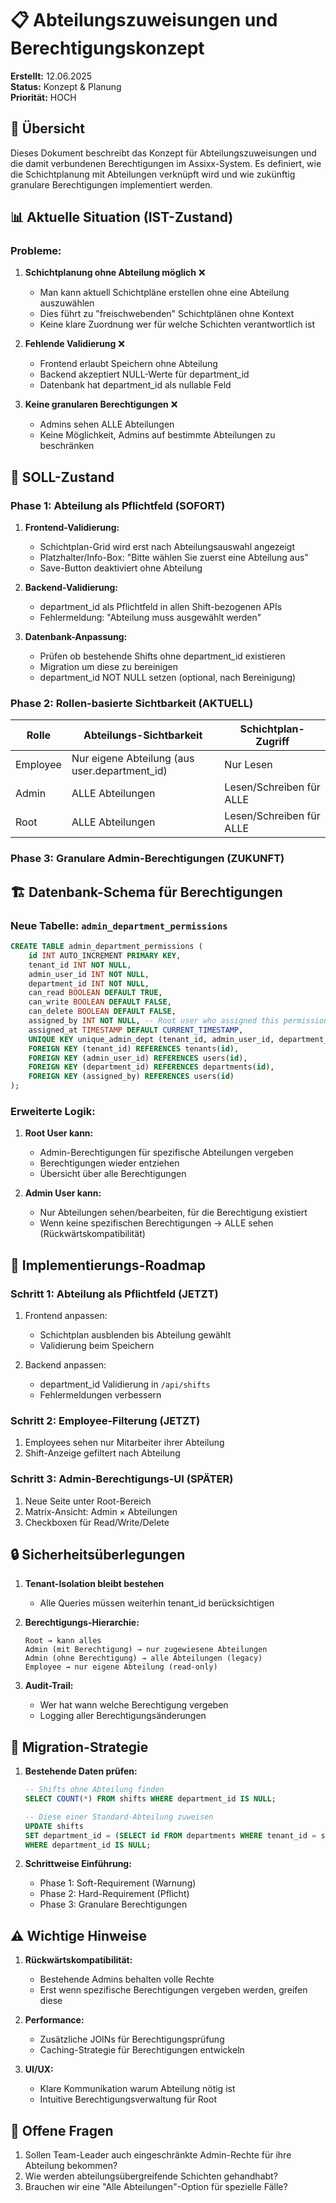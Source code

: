 # 📋 Abteilungszuweisungen und Berechtigungskonzept

**Erstellt:** 12.06.2025  
**Status:** Konzept & Planung  
**Priorität:** HOCH

## 🎯 Übersicht

Dieses Dokument beschreibt das Konzept für Abteilungszuweisungen und die damit verbundenen Berechtigungen im Assixx-System. Es definiert, wie die Schichtplanung mit Abteilungen verknüpft wird und wie zukünftig granulare Berechtigungen implementiert werden.

## 📊 Aktuelle Situation (IST-Zustand)

### Probleme:
1. **Schichtplanung ohne Abteilung möglich** ❌
   - Man kann aktuell Schichtpläne erstellen ohne eine Abteilung auszuwählen
   - Dies führt zu "freischwebenden" Schichtplänen ohne Kontext
   - Keine klare Zuordnung wer für welche Schichten verantwortlich ist

2. **Fehlende Validierung** ❌
   - Frontend erlaubt Speichern ohne Abteilung
   - Backend akzeptiert NULL-Werte für department_id
   - Datenbank hat department_id als nullable Feld

3. **Keine granularen Berechtigungen** ❌
   - Admins sehen ALLE Abteilungen
   - Keine Möglichkeit, Admins auf bestimmte Abteilungen zu beschränken

## 🎯 SOLL-Zustand

### Phase 1: Abteilung als Pflichtfeld (SOFORT)

1. **Frontend-Validierung:**
   - Schichtplan-Grid wird erst nach Abteilungsauswahl angezeigt
   - Platzhalter/Info-Box: "Bitte wählen Sie zuerst eine Abteilung aus"
   - Save-Button deaktiviert ohne Abteilung

2. **Backend-Validierung:**
   - department_id als Pflichtfeld in allen Shift-bezogenen APIs
   - Fehlermeldung: "Abteilung muss ausgewählt werden"

3. **Datenbank-Anpassung:**
   - Prüfen ob bestehende Shifts ohne department_id existieren
   - Migration um diese zu bereinigen
   - department_id NOT NULL setzen (optional, nach Bereinigung)

### Phase 2: Rollen-basierte Sichtbarkeit (AKTUELL)

| Rolle | Abteilungs-Sichtbarkeit | Schichtplan-Zugriff |
|-------|-------------------------|---------------------|
| Employee | Nur eigene Abteilung (aus user.department_id) | Nur Lesen |
| Admin | ALLE Abteilungen | Lesen/Schreiben für ALLE |
| Root | ALLE Abteilungen | Lesen/Schreiben für ALLE |

### Phase 3: Granulare Admin-Berechtigungen (ZUKUNFT)

## 🏗️ Datenbank-Schema für Berechtigungen

### Neue Tabelle: `admin_department_permissions`

```sql
CREATE TABLE admin_department_permissions (
    id INT AUTO_INCREMENT PRIMARY KEY,
    tenant_id INT NOT NULL,
    admin_user_id INT NOT NULL,
    department_id INT NOT NULL,
    can_read BOOLEAN DEFAULT TRUE,
    can_write BOOLEAN DEFAULT FALSE,
    can_delete BOOLEAN DEFAULT FALSE,
    assigned_by INT NOT NULL, -- Root user who assigned this permission
    assigned_at TIMESTAMP DEFAULT CURRENT_TIMESTAMP,
    UNIQUE KEY unique_admin_dept (tenant_id, admin_user_id, department_id),
    FOREIGN KEY (tenant_id) REFERENCES tenants(id),
    FOREIGN KEY (admin_user_id) REFERENCES users(id),
    FOREIGN KEY (department_id) REFERENCES departments(id),
    FOREIGN KEY (assigned_by) REFERENCES users(id)
);
```

### Erweiterte Logik:

1. **Root User kann:**
   - Admin-Berechtigungen für spezifische Abteilungen vergeben
   - Berechtigungen wieder entziehen
   - Übersicht über alle Berechtigungen

2. **Admin User kann:**
   - Nur Abteilungen sehen/bearbeiten, für die Berechtigung existiert
   - Wenn keine spezifischen Berechtigungen → ALLE sehen (Rückwärtskompatibilität)

## 🔄 Implementierungs-Roadmap

### Schritt 1: Abteilung als Pflichtfeld (JETZT)
1. Frontend anpassen:
   - Schichtplan ausblenden bis Abteilung gewählt
   - Validierung beim Speichern
   
2. Backend anpassen:
   - department_id Validierung in `/api/shifts`
   - Fehlermeldungen verbessern

### Schritt 2: Employee-Filterung (JETZT)
1. Employees sehen nur Mitarbeiter ihrer Abteilung
2. Shift-Anzeige gefiltert nach Abteilung

### Schritt 3: Admin-Berechtigungs-UI (SPÄTER)
1. Neue Seite unter Root-Bereich
2. Matrix-Ansicht: Admin × Abteilungen
3. Checkboxen für Read/Write/Delete

## 🔒 Sicherheitsüberlegungen

1. **Tenant-Isolation bleibt bestehen**
   - Alle Queries müssen weiterhin tenant_id berücksichtigen
   
2. **Berechtigungs-Hierarchie:**
   ```
   Root → kann alles
   Admin (mit Berechtigung) → nur zugewiesene Abteilungen
   Admin (ohne Berechtigung) → alle Abteilungen (legacy)
   Employee → nur eigene Abteilung (read-only)
   ```

3. **Audit-Trail:**
   - Wer hat wann welche Berechtigung vergeben
   - Logging aller Berechtigungsänderungen

## 🚀 Migration-Strategie

1. **Bestehende Daten prüfen:**
   ```sql
   -- Shifts ohne Abteilung finden
   SELECT COUNT(*) FROM shifts WHERE department_id IS NULL;
   
   -- Diese einer Standard-Abteilung zuweisen
   UPDATE shifts 
   SET department_id = (SELECT id FROM departments WHERE tenant_id = shifts.tenant_id LIMIT 1)
   WHERE department_id IS NULL;
   ```

2. **Schrittweise Einführung:**
   - Phase 1: Soft-Requirement (Warnung)
   - Phase 2: Hard-Requirement (Pflicht)
   - Phase 3: Granulare Berechtigungen

## ⚠️ Wichtige Hinweise

1. **Rückwärtskompatibilität:**
   - Bestehende Admins behalten volle Rechte
   - Erst wenn spezifische Berechtigungen vergeben werden, greifen diese

2. **Performance:**
   - Zusätzliche JOINs für Berechtigungsprüfung
   - Caching-Strategie für Berechtigungen entwickeln

3. **UI/UX:**
   - Klare Kommunikation warum Abteilung nötig ist
   - Intuitive Berechtigungsverwaltung für Root

## 📝 Offene Fragen

1. Sollen Team-Leader auch eingeschränkte Admin-Rechte für ihre Abteilung bekommen?
2. Wie werden abteilungsübergreifende Schichten gehandhabt?
3. Brauchen wir eine "Alle Abteilungen"-Option für spezielle Fälle?